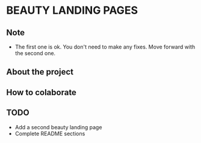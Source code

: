 # BEAUTY LANDING PAGES

## Note
- The first one is ok. You don't need to make any fixes. Move forward with the second one.

## About the project

## How to colaborate

## TODO
- Add a second beauty landing page
- Complete README sections